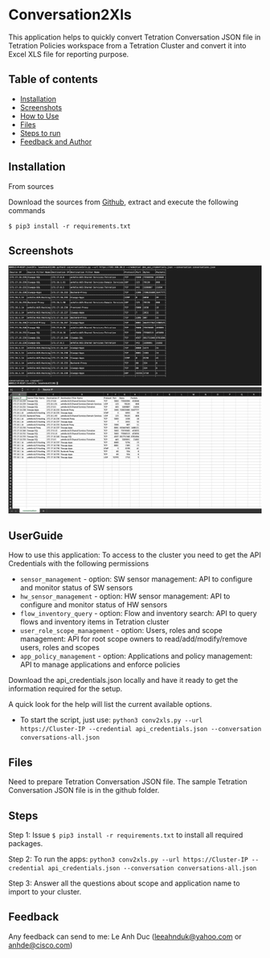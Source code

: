 # Conversation2Xls
This application helps to quickly convert Tetration Conversation JSON file in Tetration Policies workspace from a Tetration Cluster and convert it into Excel XLS file for reporting purpose. 

## Table of contents
* [Installation](#Installation)
* [Screenshots](#screenshots)
* [How to Use](#UserGuide)
* [Files](#Files)
* [Steps to run](#Steps)
* [Feedback and Author](#Feedback)

## Installation

From sources

Download the sources from [Github](https://github.com/leeahnduk/Conv2xls.git), extract and execute the following commands

```
$ pip3 install -r requirements.txt

```

## Screenshots
![Run screenshot](https://github.com/leeahnduk/Conv2xls/blob/master/Run.jpg)
![Run screenshot](https://github.com/leeahnduk/Conv2xls/blob/master/Result.jpg)

## UserGuide
How to use this application:
To access to the cluster you need to get the API Credentials with the following permissions
* `sensor_management` - option: SW sensor management: API to configure and monitor status of SW sensors
* `hw_sensor_management` - option: HW sensor management: API to configure and monitor status of HW sensors
* `flow_inventory_query` - option: Flow and inventory search: API to query flows and inventory items in Tetration cluster
* `user_role_scope_management` - option: Users, roles and scope management: API for root scope owners to read/add/modify/remove users, roles and scopes
* `app_policy_management` - option: 
 Applications and policy management: API to manage applications and enforce policies

Download the api_credentials.json locally and have it ready to get the information required for the setup.

A quick look for the help will list the current available options.
* To start the script, just use: `python3 conv2xls.py --url https://Cluster-IP --credential api_credentials.json --conversation conversations-all.json`


## Files
Need to prepare Tetration Conversation JSON file. The sample Tetration Conversation JSON file is in the github folder.


## Steps

Step 1: Issue `$ pip3 install -r requirements.txt` to install all required packages.

Step 2: To run the apps: `python3 conv2xls.py --url https://Cluster-IP --credential api_credentials.json --conversation conversations-all.json`

Step 3: Answer all the questions about scope and application name to import to your cluster.


## Feedback
Any feedback can send to me: Le Anh Duc (leeahnduk@yahoo.com or anhde@cisco.com)
